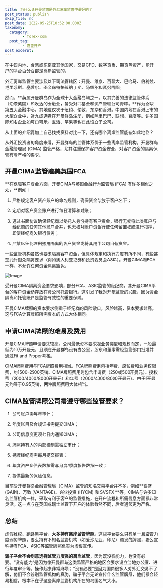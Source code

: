 ```yaml
---
title: 为什么说开曼监管是外汇离岸监管中最好的？
post_status: publish
skip_file: no
post_date: 2022-05-26T10:52:00.000Z
taxonomy:
  category:
        - forex-com
  post_tag:
        - 嘉盛开户
post_excerpt: 
---
```

在中国内地、台湾或东南亚其他国家，交易CFD、数字货币、期货等资产，能开户的平台百分百都是离岸监管的。

外汇离岸监管主要涉及以下司法管辖区：开曼、维京、百慕大、巴哈马、伯利兹、毛里求斯、塞舌尔、圣文森特格拉纳丁斯、马绍尔和瓦努阿图。

然而，**英属开曼群岛作为全球十大金融岛屿之一，以其完善的法律监管体系（沿袭英国）和发达的金融业，备受对冲基金和资产管理公司青睐。**作为全球第五大金融中心，其地位仅次于纽约、伦敦、东京和香港。中国内地在香港上市的大型企业中，近九成选择在开曼群岛注册，例如阿里巴巴、联想、百度等。许多国际知名企业如可口可乐、宝洁、苹果等也在此设立子公司。

从上面的介绍再加上自己找找资料对比一下，还有哪个离岸监管能有如此地位？

从外汇投资者的角度来看，开曼群岛的监管体系优于一些离岸监管机构。开曼群岛金融管理局 (CIMA) 监管严格，尤其注重保护客户资金安全，对客户资金的隔离保管有着严格的要求。

## 开曼CIMA监管媲美英国FCA

**在保障客户资金方面，开曼CIMA与英国金融行为监管局 (FCA) 有许多相似之处，**例如：

1. 严格规定客户资产账户的命名规则，确保资金存放于客户名下；

1. 定期对客户资金账户进行每日清算和对账；

1. 通过书面协议确保经纪商以受托人身份持有客户资金，银行无权将此类账户与经纪商的任何其他账户合并，也无权对账户资金行使任何留置权或进行扣押，即使经纪商欠银行债务；

1. 严禁以任何理由挪用隔离的客户资金或将其用作公司自有资金。

一些监管机构虽然也要求隔离客户资金，但具体规定和执行力度有所不同，有些甚至允许豁免隔离要求（例如澳大利亚证券和投资委员会ASIC）。开曼CIMA和FCA一样，不允许任何资金隔离豁免。

![Image](https://prod-files-secure.s3.us-west-2.amazonaws.com/39ed1227-6d7d-4570-be36-9ccd4a2c4241/bd849744-3fcb-4a37-8312-357962c8f065/image.png?X-Amz-Algorithm=AWS4-HMAC-SHA256&X-Amz-Content-Sha256=UNSIGNED-PAYLOAD&X-Amz-Credential=ASIAZI2LB466QN6S5QKZ%2F20250719%2Fus-west-2%2Fs3%2Faws4_request&X-Amz-Date=20250719T161402Z&X-Amz-Expires=3600&X-Amz-Security-Token=IQoJb3JpZ2luX2VjEI3%2F%2F%2F%2F%2F%2F%2F%2F%2F%2FwEaCXVzLXdlc3QtMiJHMEUCIEyxnT9L1ZUUpVVCFchJp2RKj7hgfQlS7CLimbLyuB5PAiEAlNDDw%2BcejTiNPUfBf8kQGWheLRE1%2FyGCOZUPQsGwwTwqiAQIpv%2F%2F%2F%2F%2F%2F%2F%2F%2F%2FARAAGgw2Mzc0MjMxODM4MDUiDCHDmHKLr5ZT6KHMVircA3LrfTQm4ksRcJBQ7iVPIAV%2FJ8QiZk7v2V%2BF2tnbcAnOWJit8VU8EKcts57kgkwCl7HaHlfxSiMrTNbtxRvQbhNYQJlM%2BkFd20PyY3VazIslOkUjeUz8ep4bhVcfrZ0DIN7MO4deX36GQ9zXegTA0JR4i5c7DT0Ih72VRIlzaa5KSUnfes9cacOif3YlI6ccdfYJ3UDYXvEjJ9GqMZSwj2vCdtwLeK2f8OkdnguMc%2Bgb2Np1H%2B6MKIfkpwutehDwjvqstgs%2FNrfz4W9%2F1Am0ZXZD17%2FZQehMsFVJegLMRFUZxCpdjkCFlXHB3FpaHpD929NSh4bsHx1sTtIc3eew7%2FgTLQmClWKHse64NjC0%2BNhzUe2vudphwrbPNLRxFBLmo5Eq7YRoiSbf%2Fy17kuGn%2FZnewfGS%2FH416Q%2FdFGoGhSuv%2F4b%2BVpMDyWBa7eOvPdKMhTbYvlSWw3CYcVgg60vdyh9ZyCgi5Q7ko7IYFh0C8q5ESVcWmtJF6g2gO%2FbVMdoWakiaOqoB0NQDg5Dm8F%2BYYpUmt5gWBYOAU1f2riCQ3lZTxMrrCi%2BGFwy90q5BCV%2FTdI2ox7j5gvg5BF%2BGImJhQLnDiKVCPHy41jFz9lnBYdWyaWKboGizJwNm%2FwT6MOmd7sMGOqUBt5pKUUACsTcOGV%2FwGkhfMtqpf1kqEJF4CBvjDmuknLH1iMsnQQ5425g2eH7XdMQB418sEq6risTea8PaZP59pPSLXWbFfeqkHUP4AB7KWVHA4bn8ZCQWds0IksoFnhPKwT0Pw7Pym8JIVQJaVHFQcQLXZJv%2FqQvn2WSbmKG%2BAKiDdsg06%2BmiDTPY9Nl%2FubEHRu4ucbzcFCwaW5XrbkPte4C8EUC5&X-Amz-Signature=67abea41bbe1a69ad7aef613221c352795b6f7400e01380d29f9707870da1a09&X-Amz-SignedHeaders=host&x-amz-checksum-mode=ENABLED&x-id=GetObject)

受开曼CIMA隔离资金要求影响，部分FCA、ASIC监管的经纪商，其开曼CIMA平台的客户资金仍存放在母公司托管银行。这引发了我对开曼监管的兴趣，因为资金隔离和托管账户是监管有效性的重要保障。

开曼CIMA牌照的资本要求侧重于经纪商的风险敞口，风险越高，资本要求越高。这与FCA计算牌照所需资本的方式大体相同。

## **申请CIMA牌照的难易及费用**

开曼CIMA牌照申请要求较高。公司最低资本要求视业务类型和规模而定，一般最低为10万开曼元，且须在开曼群岛设有办公室，股东和董事需经监管部门批准并通过Fit and Proper考核。

CIMA牌照费用与FCA牌照费用相当。FCA牌照费用包括年费、席位费和业务权限费，约1500-2500英镑。CIMA牌照费用则包含申请费（250或500开曼元）、授权费（2000/4000/8000开曼元）和年费（2000/4000/8000开曼元）。由于1开曼元约等于0.95英镑，两种牌照费用大体相当。

## CIMA监管牌照公司需遵守哪些监管要求？

1. 公司账户需每年审计；

1. 年度账目及合规证书需提交CIMA；

1. 公司信息变更须七日内通知CIMA；

1. 牌照持有人的内部控制需独立审计；

1. 持牌经纪商需每月提交报表；

1. 年度资产负债表数据需与月度/季度报告数据一致；

1. 提供最新的保险信息。

目前受开曼群岛金融管理局（CIMA）监管的知名交易平台并不多，例如**嘉盛 (GAIN)、万致 (VANTAGE)、兴业投资 (HYCM) 和 SVSFX **等。CIMA与许多知名监管机构一样，采取有利于客户的监管措施，在开户流程和所需信息方面都非常灵活。这一点与在英国或瑞士监管下开户的体验截然不同，后者通常更为严格。

## 总结

虚假维权、跑路黑平台，**大多持有离岸监管牌照**。这些平台要么只有单一且监管力度弱的牌照，要么持有不知名监管机构（如爱沙尼亚、印尼）颁发的牌照，要么宣称持有FCA、ASIC等监管牌照但实为虚假宣传。

**骗子平台不会刻意选择监管力度强的离岸监管**，因为既没有能力，也没有必要。“没有能力”是因为像开曼群岛这类监管严格的地区会要求设立当地办公室、进行年度审计等，操作起来非常麻烦；“没有必要”是因为国内很多人对外汇交易不了解，他们不会辨别监管机构的真伪，骗子平台无论宣传什么监管牌照，他们都会轻易相信，根本不在乎这些离岸监管机构所在的岛国名气大小。